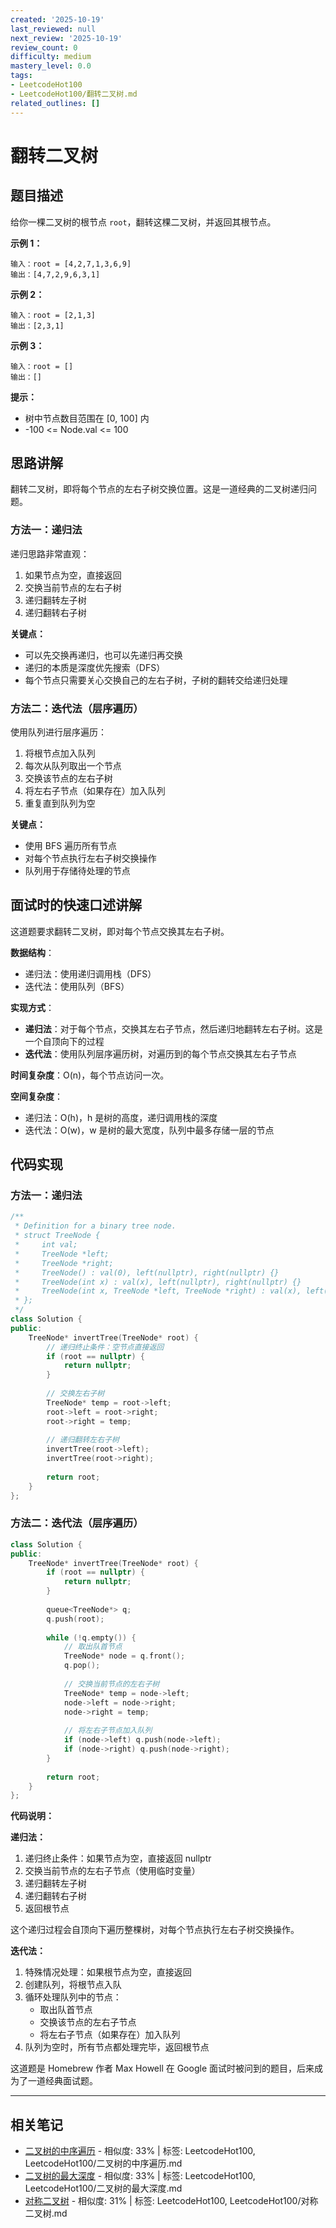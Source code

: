 ```yaml
---
created: '2025-10-19'
last_reviewed: null
next_review: '2025-10-19'
review_count: 0
difficulty: medium
mastery_level: 0.0
tags:
- LeetcodeHot100
- LeetcodeHot100/翻转二叉树.md
related_outlines: []
---
```

# 翻转二叉树

## 题目描述

给你一棵二叉树的根节点 `root`，翻转这棵二叉树，并返回其根节点。

**示例 1：**
```
输入：root = [4,2,7,1,3,6,9]
输出：[4,7,2,9,6,3,1]
```

**示例 2：**
```
输入：root = [2,1,3]
输出：[2,3,1]
```

**示例 3：**
```
输入：root = []
输出：[]
```

**提示：**
- 树中节点数目范围在 [0, 100] 内
- -100 <= Node.val <= 100

## 思路讲解

翻转二叉树，即将每个节点的左右子树交换位置。这是一道经典的二叉树递归问题。

### 方法一：递归法

递归思路非常直观：
1. 如果节点为空，直接返回
2. 交换当前节点的左右子树
3. 递归翻转左子树
4. 递归翻转右子树

**关键点：**
- 可以先交换再递归，也可以先递归再交换
- 递归的本质是深度优先搜索（DFS）
- 每个节点只需要关心交换自己的左右子树，子树的翻转交给递归处理

### 方法二：迭代法（层序遍历）

使用队列进行层序遍历：
1. 将根节点加入队列
2. 每次从队列取出一个节点
3. 交换该节点的左右子树
4. 将左右子节点（如果存在）加入队列
5. 重复直到队列为空

**关键点：**
- 使用 BFS 遍历所有节点
- 对每个节点执行左右子树交换操作
- 队列用于存储待处理的节点

## 面试时的快速口述讲解

这道题要求翻转二叉树，即对每个节点交换其左右子树。

**数据结构**：
- 递归法：使用递归调用栈（DFS）
- 迭代法：使用队列（BFS）

**实现方式**：
- **递归法**：对于每个节点，交换其左右子节点，然后递归地翻转左右子树。这是一个自顶向下的过程
- **迭代法**：使用队列层序遍历树，对遍历到的每个节点交换其左右子节点

**时间复杂度**：O(n)，每个节点访问一次。

**空间复杂度**：
- 递归法：O(h)，h 是树的高度，递归调用栈的深度
- 迭代法：O(w)，w 是树的最大宽度，队列中最多存储一层的节点

## 代码实现

### 方法一：递归法

```cpp
/**
 * Definition for a binary tree node.
 * struct TreeNode {
 *     int val;
 *     TreeNode *left;
 *     TreeNode *right;
 *     TreeNode() : val(0), left(nullptr), right(nullptr) {}
 *     TreeNode(int x) : val(x), left(nullptr), right(nullptr) {}
 *     TreeNode(int x, TreeNode *left, TreeNode *right) : val(x), left(left), right(right) {}
 * };
 */
class Solution {
public:
    TreeNode* invertTree(TreeNode* root) {
        // 递归终止条件：空节点直接返回
        if (root == nullptr) {
            return nullptr;
        }
        
        // 交换左右子树
        TreeNode* temp = root->left;
        root->left = root->right;
        root->right = temp;
        
        // 递归翻转左右子树
        invertTree(root->left);
        invertTree(root->right);
        
        return root;
    }
};
```

### 方法二：迭代法（层序遍历）

```cpp
class Solution {
public:
    TreeNode* invertTree(TreeNode* root) {
        if (root == nullptr) {
            return nullptr;
        }
        
        queue<TreeNode*> q;
        q.push(root);
        
        while (!q.empty()) {
            // 取出队首节点
            TreeNode* node = q.front();
            q.pop();
            
            // 交换当前节点的左右子树
            TreeNode* temp = node->left;
            node->left = node->right;
            node->right = temp;
            
            // 将左右子节点加入队列
            if (node->left) q.push(node->left);
            if (node->right) q.push(node->right);
        }
        
        return root;
    }
};
```

**代码说明：**

**递归法：**
1. 递归终止条件：如果节点为空，直接返回 nullptr
2. 交换当前节点的左右子节点（使用临时变量）
3. 递归翻转左子树
4. 递归翻转右子树
5. 返回根节点

这个递归过程会自顶向下遍历整棵树，对每个节点执行左右子树交换操作。

**迭代法：**
1. 特殊情况处理：如果根节点为空，直接返回
2. 创建队列，将根节点入队
3. 循环处理队列中的节点：
   - 取出队首节点
   - 交换该节点的左右子节点
   - 将左右子节点（如果存在）加入队列
4. 队列为空时，所有节点都处理完毕，返回根节点

这道题是 Homebrew 作者 Max Howell 在 Google 面试时被问到的题目，后来成为了一道经典面试题。


---

## 相关笔记
<!-- 自动生成 -->

- [二叉树的中序遍历](notes/LeetcodeHot100/二叉树的中序遍历.md) - 相似度: 33% | 标签: LeetcodeHot100, LeetcodeHot100/二叉树的中序遍历.md
- [二叉树的最大深度](notes/LeetcodeHot100/二叉树的最大深度.md) - 相似度: 33% | 标签: LeetcodeHot100, LeetcodeHot100/二叉树的最大深度.md
- [对称二叉树](notes/LeetcodeHot100/对称二叉树.md) - 相似度: 31% | 标签: LeetcodeHot100, LeetcodeHot100/对称二叉树.md

